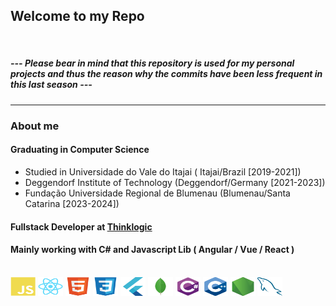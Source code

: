 <h2>Welcome to my Repo</h2>
</br>
<h5><i>--- Please bear in mind that this repository is used for my personal projects and thus the reason why the commits have been less frequent in this last season ---</i></h5>
<hr>
<h3>About me</h3>
<div>
  <h4>Graduating in Computer Science</h4>
  <UL>
    <LI>Studied in Universidade do Vale do Itajai ( Itajai/Brazil [2019-2021])</LI>
    <LI>Deggendorf Institute of Technology (Deggendorf/Germany [2021-2023])</LI>
    <LI>Fundação Universidade Regional de Blumenau (Blumenau/Santa Catarina [2023-2024])</LI>
  </UL>
</div>
<h4>Fullstack Developer at <a href="https://www.thinklogic.com/about" target="_blank">Thinklogic</a></h4>
<h4>Mainly working with C# and Javascript Lib ( Angular / Vue / React )</h4>
<div style="display: inline_block"><br>
  <img align="center" alt="Matheus-Js" height="30" width="40" src="https://raw.githubusercontent.com/devicons/devicon/master/icons/javascript/javascript-plain.svg">
  <img align="center" alt="Matheus-Ts" height="30" width="40" src="https://raw.githubusercontent.com/devicons/devicon/master/icons/react/react-original.svg">
  <img align="center" alt="Matheus-HTML" height="30" width="40" src="https://raw.githubusercontent.com/devicons/devicon/master/icons/html5/html5-original.svg">
  <img align="center" alt="Matheus-CSS" height="30" width="40" src="https://raw.githubusercontent.com/devicons/devicon/master/icons/css3/css3-original.svg">
   <img align="center" alt="Matheus-CSS" height="30" width="40" src="https://github.com/devicons/devicon/blob/master/icons/flutter/flutter-original.svg">
   <img align="center" alt="Matheus-CSS" height="30" width="40" src="https://github.com/devicons/devicon/blob/master/icons/mongodb/mongodb-original.svg">
  <img align="center" alt="Matheus-Csharp" height="30" width="40" src="https://raw.githubusercontent.com/devicons/devicon/master/icons/csharp/csharp-original.svg">
  <img align="center" alt="Matheus-c++" height="30" width="40" src="https://raw.githubusercontent.com/devicons/devicon/master/icons/cplusplus/cplusplus-original.svg">
   <img align="center" alt="Matheus-Node" height="30" width="40" src="https://raw.githubusercontent.com/devicons/devicon/master/icons/nodejs/nodejs-original.svg">
   <img align="center" alt="Matheus-Node" height="30" width="40" src="https://raw.githubusercontent.com/devicons/devicon/master/icons/mysql/mysql-original.svg">
  
</div>


##
<div> 
 

 

</div>
